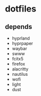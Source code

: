 # dotfiles


## depends

- hyprland
- hyprpaper
- waybar
- swww
- fcitx5
- firefox
- alacritty
- nautilus
- wofi
- light
- dust

